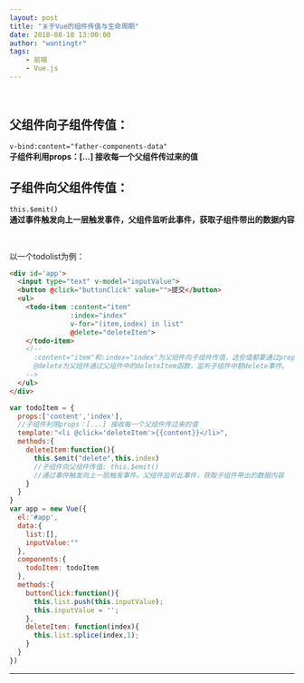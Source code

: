 ```yaml
---
layout: post
title: "关于Vue的组件传值与生命周期"
date: 2018-08-10 13:00:00
author: "wantingtr"
tags:
    - 前端
    - Vue.js
---
```

&nbsp;

## 父组件向子组件传值：
`v-bind:content="father-components-data"`  
**子组件利用props：[...] 接收每一个父组件传过来的值**

## 子组件向父组件传值：
`this.$emit()`  
**通过事件触发向上一层触发事件，父组件监听此事件，获取子组件带出的数据内容**

&nbsp;

以一个todolist为例：

```html
<div id='app'>
  <input type="text" v-model="inputValue">
  <button @click="buttonClick" value="">提交</button>
  <ul>
    <todo-item :content="item"
               :index="index"
               v-for="(item,index) in list"
               @delete="deleteItem">
    </todo-item>
    <!--
      :content="item"和:index="index"为父组件向子组件传值，这些值都要通过props接收
      @delete为父组件通过父组件中的deleteItem函数，监听子组件中额delete事件。
    -->
  </ul>
</div>
```


```js
var todoItem = {
  props:['content','index'],
  //子组件利用props：[...] 接收每一个父组件传过来的值
  template:"<li @click='deleteItem'>{{content}}</li>",
  methods:{
    deleteItem:function(){
      this.$emit("delete",this.index)
      //子组件向父组件传值: this.$emit()
      //通过事件触发向上一层触发事件，父组件监听此事件，获取子组件带出的数据内容  
    }
  }
}
var app = new Vue({
  el:'#app',
  data:{
    list:[],
    inputValue:""
  },
  components:{
    todoItem: todoItem
  },
  methods:{
    buttonClick:function(){
      this.list.push(this.inputValue);
      this.inputValue = '';
    },
    deleteItem: function(index){
      this.list.splice(index,1);
    }
  }
})
```
******

